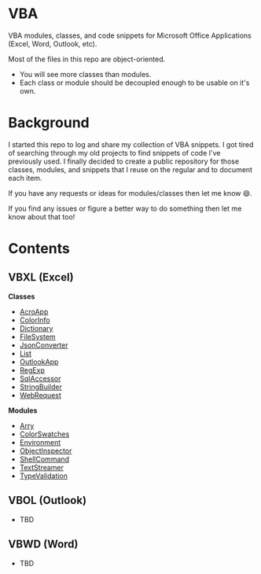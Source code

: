 # VBA
VBA modules, classes, and code snippets for Microsoft Office Applications (Excel, Word, Outlook, etc).

Most of the files in this repo are object-oriented.
- You will see more classes than modules.
- Each class or module should be decoupled enough to be usable on it's own.

# Background

I started this repo to log and share my collection of VBA snippets. I got tired of searching through my old projects to find snippets of code I've previously used. I finally decided to create a public repository for those classes, modules, and snippets that I reuse on the regular and to document each item.

If you have any requests or ideas for modules/classes then let me know :smile:.

If you find any issues or figure a better way to do something then let me know about that too!

# Contents

## VBXL (Excel)

**Classes**
- [AcroApp](/VBXL/Classes/AcroApp/)
- [ColorInfo](/VBXL/Classes/ColorInfo/)
- [Dictionary](/VBXL/Classes/Dictionary/)
- [FileSystem](/VBXL/Classes/FileSystem/)
- [JsonConverter](/VBXL/Classes/JsonConverter/)
- [List](/VBXL/Classes/List/)
- [OutlookApp](/VBXL/Classes/OutlookApp/)
- [RegExp](/VBXL/Classes/RegExp/)
- [SqlAccessor](/VBXL/Classes/SqlAccessor/)
- [StringBuilder](/VBXL/Classes/StringBuilder/)
- [WebRequest](/VBXL/Classes/WebRequest/)

**Modules**
- [Arry](/VBXL/Modules/Arry/)
- [ColorSwatches](/VBXL/Modules/ColorSwatches/)
- [Environment](/VBXL/Modules/Environment/)
- [ObjectInspector](/VBXL/Modules/ObjectInspector/)
- [ShellCommand](/VBXL/Modules/ShellCommand/)
- [TextStreamer](/VBXL/Modules/TextStreamer/)
- [TypeValidation](/VBXL/Modules/TypeValidation/)

## VBOL (Outlook)

- TBD

## VBWD (Word)

- TBD



<!-- 
## Notes

After coming across this [StackOverflow](https://stackoverflow.com/questions/26409117/why-use-integer-instead-of-long#:~:text=Traditionally%2C%20VBA%20programmers%20have%20used,re%20declared%20as%20type%20Integer) thread, I no longer use `Integer` types in the code provided here - unless it is an `Array(Long)` or `Variant(Long)`.



- Storing a handful of `Long` data types won't cause performance or memory issues, but iterating 

According to this (_dated)_ [MSDN documentation](https://docs.microsoft.com/en-us/previous-versions/office/developer/office2000/aa164506(v=office.10)?redirectedfrom=MSDN)...


> The Integer and Long data types can both hold positive or negative values. The difference between them is their size: Integer variables can hold values between -32,768 and 32,767, while Long variables can range from -2,147,483,648 to 2,147,483,647. Traditionally, VBA programmers have used integers to hold small numbers, because they required less memory. In recent versions, however, VBA converts all integer values to type Long, even if they're declared as type Integer. So there's no longer a performance advantage to using Integer variables; in fact, Long variables may be slightly faster because VBA does not have to convert them.


It's important to note that the documentation above may be incorrect as of now.
- As one of the comment states:
> Integers _still_ require less memory to store - a large array of integers will need significantly less RAM than an Long array with the same dimensions. But because the processor needs to work with 32 bit chunks of memory, VBA converts Integers to Longs _temporarily_ when it performs calculations -->